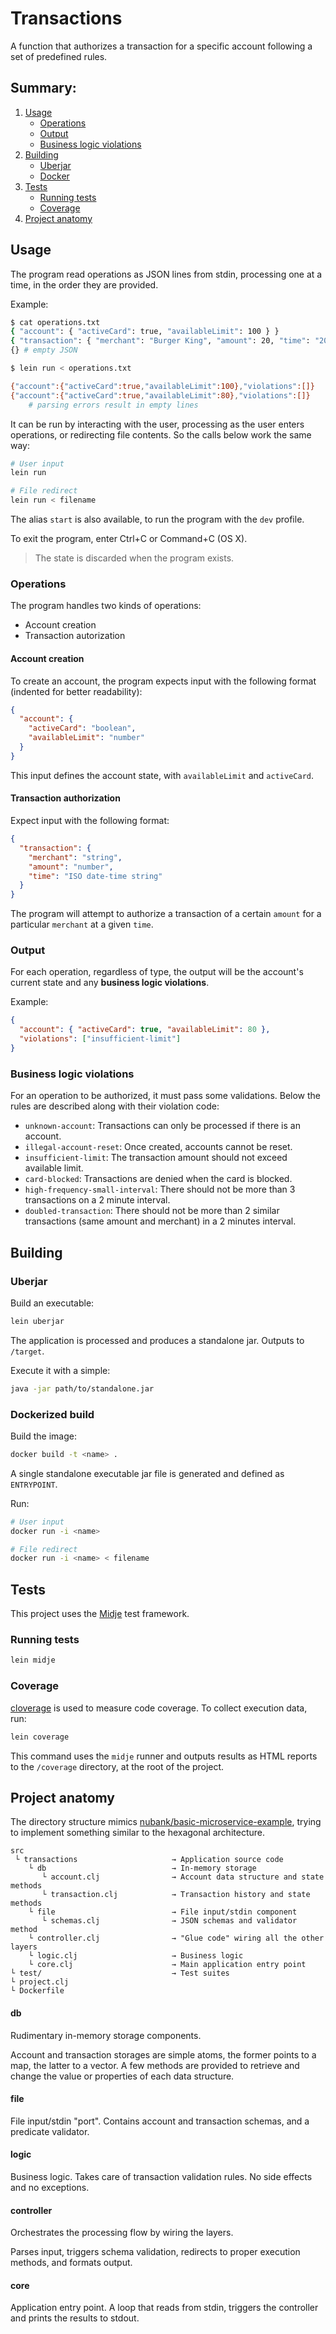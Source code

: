 # Transactions

A function that authorizes a transaction for a specific account
following a set of predefined rules.

## Summary:

1. [Usage](#usage)
   - [Operations](#operations)
   - [Output](#output)
   - [Business logic violations](#business-logic-violations)
1. [Building](#building)
   - [Uberjar](#uberjar)
   - [Docker](#dockerized-build)
1. [Tests](#tests)
   - [Running tests](#running-tests)
   - [Coverage](#coverage)
1. [Project anatomy](#project-anatomy)

## Usage

The program read operations as JSON lines from stdin, processing one at a time, in the order they are provided.

Example:

```bash
$ cat operations.txt
{ "account": { "activeCard": true, "availableLimit": 100 } }
{ "transaction": { "merchant": "Burger King", "amount": 20, "time": "2019-02-13T10:00:00.000Z" } }
{} # empty JSON

$ lein run < operations.txt

{"account":{"activeCard":true,"availableLimit":100},"violations":[]}
{"account":{"activeCard":true,"availableLimit":80},"violations":[]}
    # parsing errors result in empty lines
```

It can be run by interacting with the user, processing as the user enters operations, or redirecting file contents. So the calls below work the same way:

```bash
# User input
lein run

# File redirect
lein run < filename
```

The alias `start` is also available, to run the program with the `dev` profile.

To exit the program, enter Ctrl+C or Command+C (OS X).

> The state is discarded when the program exists.

### Operations

The program handles two kinds of operations:

- Account creation
- Transaction autorization

#### Account creation

To create an account, the program expects input with the following format (indented for better readability):

```json
{
  "account": {
    "activeCard": "boolean",
    "availableLimit": "number"
  }
}
```

This input defines the account state, with `availableLimit` and `activeCard`.

#### Transaction authorization

Expect input with the following format:

```json
{
  "transaction": {
    "merchant": "string",
    "amount": "number",
    "time": "ISO date-time string"
  }
}
```

The program will attempt to authorize a transaction of a certain `amount` for a particular `merchant` at a given `time`.

### Output

For each operation, regardless of type, the output will be the account's current state and any **business logic violations**.

Example:

```json
{
  "account": { "activeCard": true, "availableLimit": 80 },
  "violations": ["insufficient-limit"]
}
```

### Business logic violations

For an operation to be authorized, it must pass some validations. Below the rules are described along with their violation code:

- `unknown-account`: Transactions can only be processed if there is an account.
- `illegal-account-reset`: Once created, accounts cannot be reset.
- `insufficient-limit`: The transaction amount should not exceed available limit.
- `card-blocked`: Transactions are denied when the card is blocked.
- `high-frequency-small-interval`: There should not be more than 3 transactions on a 2 minute interval.
- `doubled-transaction`: There should not be more than 2 similar transactions (same amount and merchant) in a 2 minutes interval.

## Building

### Uberjar

Build an executable:

```bash
lein uberjar
```

The application is processed and produces a standalone jar. Outputs to `/target`.

Execute it with a simple:

```bash
java -jar path/to/standalone.jar
```

### Dockerized build

Build the image:

```bash
docker build -t <name> .
```

A single standalone executable jar file is generated and defined as `ENTRYPOINT`.

Run:

```bash
# User input
docker run -i <name>

# File redirect
docker run -i <name> < filename
```

## Tests

This project uses the [Midje](https://github.com/marick/Midje) test framework.

### Running tests

```bash
lein midje
```

### Coverage

[cloverage](https://github.com/cloverage/cloverage) is used to measure code coverage. To collect execution data, run:

```bash
lein coverage
```

This command uses the `midje` runner and outputs results as HTML reports to the `/coverage` directory, at the root of the project.

## Project anatomy

The directory structure mimics [nubank/basic-microservice-example](https://github.com/nubank/basic-microservice-example), trying to implement something similar to the hexagonal architecture.

```
src
 └ transactions                     → Application source code
    └ db                            → In-memory storage
       └ account.clj                → Account data structure and state methods
       └ transaction.clj            → Transaction history and state methods
    └ file                          → File input/stdin component
       └ schemas.clj                → JSON schemas and validator method
    └ controller.clj                → "Glue code" wiring all the other layers
    └ logic.clj                     → Business logic
    └ core.clj                      → Main application entry point
└ test/                             → Test suites
└ project.clj
└ Dockerfile
```

#### db

Rudimentary in-memory storage components.

Account and transaction storages are simple atoms, the former points to a map, the latter to a vector. A few methods are provided to retrieve and change the value or properties of each data structure.

#### file

File input/stdin "port". Contains account and transaction schemas, and a predicate validator.

#### logic

Business logic. Takes care of transaction validation rules.
No side effects and no exceptions.

#### controller

Orchestrates the processing flow by wiring the layers.

Parses input, triggers schema validation, redirects to proper execution methods, and formats output.

#### core

Application entry point. A loop that reads from stdin, triggers the controller and prints the results to stdout.
